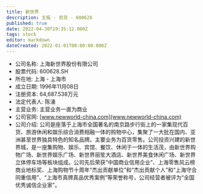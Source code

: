 ```yaml
---
title: 新世界
description: 主板 - 百货 - 600628
published: true
date: 2022-04-30T19:35:12.000Z
tags: stock
editor: markdown
dateCreated: 2022-01-01T00:00:00.000Z
---
```


- 公司名称: 上海新世界股份有限公司
- 股票代码: 600628.SH
- 所在地: 上海 - 上海市
- 成立日期: 1996年11月08日
- 注册资本: 64,687.538万元
- 法定代表人: 陈湧
- 主营业务: 主营业务一直为商业
- 公司官网: [www.newworld-china.com](www.newworld-china.com)
- 公司介绍: 公司是座落于上海市全国著名的南京路步行街上的一家集现代百货、旅游休闲和娱乐综合消费相融一体的购物中心，集聚了一大批在国内、亚洲甚至世界独具特色的知名品牌。主要业务为百货零售。公司投资兴建的新世界城，是一座集购物、娱乐、宾馆、餐饮、休闲于一体的生活茂，由新世界购物广场、新世界娱乐广场、新世界丽笙大酒店、新世界美食休闲广场、新世界立体停车场等板块组成。公司先后荣获“中国商业信用企业”、上海零售风云榜商业地标奖、上海购物节十周年“杰出贡献单位”和“杰出贡献个人”和“上海守合同重信用”、“上海市真牌真品优秀案例”等荣誉称号，公司经营者被评为“全国优秀诚信企业家”。


